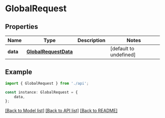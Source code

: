 # GlobalRequest


## Properties

Name | Type | Description | Notes
------------ | ------------- | ------------- | -------------
**data** | [**GlobalRequestData**](GlobalRequestData.md) |  | [default to undefined]

## Example

```typescript
import { GlobalRequest } from './api';

const instance: GlobalRequest = {
    data,
};
```

[[Back to Model list]](../README.md#documentation-for-models) [[Back to API list]](../README.md#documentation-for-api-endpoints) [[Back to README]](../README.md)
